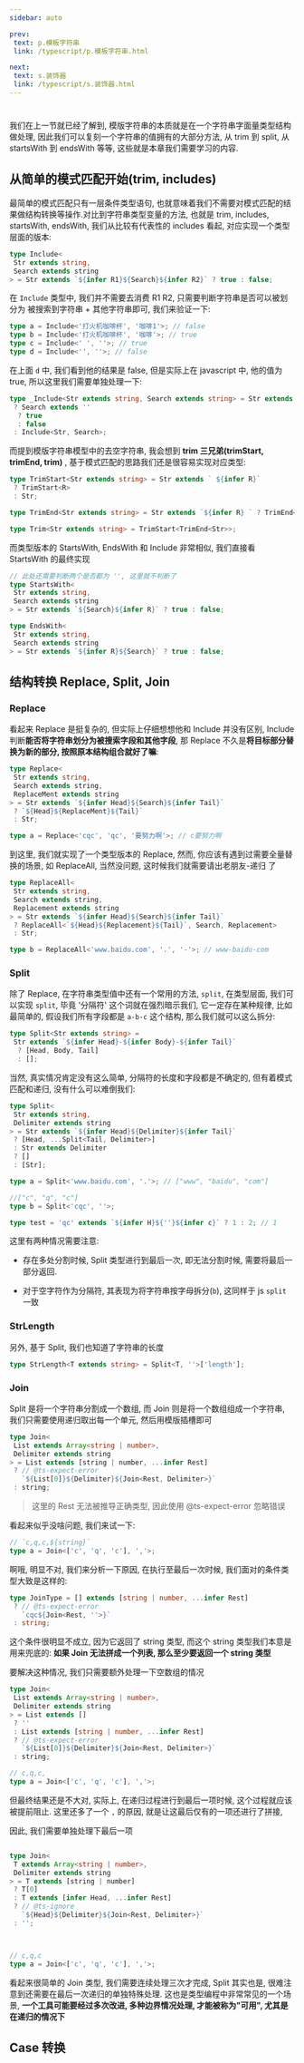 ```yaml
---
sidebar: auto

prev:
 text: p.模板字符串
 link: /typescript/p.模板字符串.html

next:
 text: s.装饰器
 link: /typescript/s.装饰器.html
---
```


#

我们在上一节就已经了解到, 模版字符串的本质就是在一个字符串字面量类型结构做处理, 因此我们可以复刻一个字符串的值拥有的大部分方法, 从 trim 到 split, 从 startsWith 到 endsWith 等等, 这些就是本章我们需要学习的内容.

## 从简单的模式匹配开始(trim, includes)

最简单的模式匹配只有一层条件类型语句, 也就意味着我们不需要对模式匹配的结果做结构转换等操作.对比到字符串类型变量的方法, 也就是 trim, includes, startsWith, endsWith, 我们从比较有代表性的 includes 看起, 对应实现一个类型层面的版本:

```typescript
type Include<
 Str extends string,
 Search extends string
> = Str extends `${infer R1}${Search}${infer R2}` ? true : false;
```

在 `Include` 类型中, 我们并不需要去消费 R1 R2, 只需要判断字符串是否可以被划分为 被搜索到字符串 + 其他字符串即可, 我们来验证一下:

```typescript
type a = Include<'打火机咖啡杯', '咖啡1'>; // false
type b = Include<'打火机咖啡杯', '咖啡'>; // true
type c = Include<' ', ''>; // true
type d = Include<'', ''>; // false
```

在上面 `d` 中, 我们看到他的结果是 false, 但是实际上在 javascript 中, 他的值为 true, 所以这里我们需要单独处理一下:

```typescript
type _Include<Str extends string, Search extends string> = Str extends ''
 ? Search extends ''
  ? true
  : false
 : Include<Str, Search>;
```

而提到模版字符串模型中的去空字符串, 我会想到 **trim 三兄弟(trimStart, trimEnd, trim)** , 基于模式匹配的思路我们还是很容易实现对应类型:

```typescript
type TrimStart<Str extends string> = Str extends ` ${infer R}`
 ? TrimStart<R>
 : Str;

type TrimEnd<Str extends string> = Str extends `${infer R} ` ? TrimEnd<R> : Str;

type Trim<Str extends string> = TrimStart<TrimEnd<Str>>;
```

而类型版本的 StartsWith, EndsWith 和 Include 非常相似, 我们直接看 StartsWith 的最终实现

```typescript
// 此处还需要判断两个是否都为 '', 这里就不判断了
type StartsWith<
 Str extends string,
 Search extends string
> = Str extends `${Search}${infer R}` ? true : false;

type EndsWith<
 Str extends string,
 Search extends string
> = Str extends `${infer R}${Search}` ? true : false;
```

## 结构转换 Replace, Split, Join

### Replace

看起来 Replace 是挺复杂的, 但实际上仔细想想他和 Include 并没有区别, Include 判断**能否将字符串划分为被搜索字段和其他字段**, 那 Replace 不久是**将目标部分替换为新的部分, 按照原本结构组合就好了嘛**:

```typescript
type Replace<
 Str extends string,
 Search extends string,
 ReplaceMent extends string
> = Str extends `${infer Head}${Search}${infer Tail}`
 ? `${Head}${ReplaceMent}${Tail}`
 : Str;

type a = Replace<'cqc', 'qc', '要努力啊'>; // c要努力啊

```

到这里, 我们就实现了一个类型版本的 Replace, 然而, 你应该有遇到过需要全量替换的场景, 如 ReplaceAll, 当然没问题, 这时候我们就需要请出老朋友-递归 了

```typescript
type ReplaceAll<
 Str extends string,
 Search extends string,
 Replacement extends string
> = Str extends `${infer Head}${Search}${infer Tail}`
 ? ReplaceAll<`${Head}${Replacement}${Tail}`, Search, Replacement>
 : Str;

type b = ReplaceAll<'www.baidu.com', '.', '-'>; // www-baidu-com
```

### Split

除了 Replace, 在字符串类型值中还有一个常用的方法, `split`, 在类型层面, 我们可以实现 `split`, 毕竟 '分隔符' 这个词就在强烈暗示我们, 它一定存在某种规律, 比如最简单的, 假设我们所有字段都是 `a-b-c` 这个结构, 那么我们就可以这么拆分:

```typescript
type Split<Str extends string> =
 Str extends `${infer Head}-${infer Body}-${infer Tail}`
  ? [Head, Body, Tail]
  : [];
```

当然, 真实情况肯定没有这么简单, 分隔符的长度和字段都是不确定的, 但有着模式匹配和递归, 没有什么可以难倒我们:

```typescript
type Split<
 Str extends string,
 Delimiter extends string
> = Str extends `${infer Head}${Delimiter}${infer Tail}`
 ? [Head, ...Split<Tail, Delimiter>]
 : Str extends Delimiter
 ? []
 : [Str];

type a = Split<'www.baidu.com', '.'>; // ["www", "baidu", "com"]

//["c", "q", "c"]
type b = Split<'cqc', ''>;

type test = 'qc' extends `${infer H}${''}${infer c}` ? 1 : 2; // 1

```

这里有两种情况需要注意:

- 存在多处分割时候, Split 类型进行到最后一次, 即无法分割时候, 需要将最后一部分返回.

- 对于空字符作为分隔符, 其表现为将字符串按字母拆分(`b`), 这同样于 js `split` 一致

### StrLength

另外, 基于 Split, 我们也知道了字符串的长度

```typescript
type StrLength<T extends string> = Split<T, ''>['length'];
```

### Join

Split 是将一个字符串分割成一个数组, 而 Join 则是将一个数组组成一个字符串, 我们只需要使用递归取出每一个单元, 然后用模版插槽即可

```typescript
type Join<
 List extends Array<string | number>,
 Delimiter extends string
> = List extends [string | number, ...infer Rest]
 ? // @ts-expect-error
   `${List[0]}${Delimiter}${Join<Rest, Delimiter>}`
 : string;

```

> 这里的 Rest 无法被推导正确类型, 因此使用 @ts-expect-error 忽略错误

看起来似乎没啥问题, 我们来试一下:

```typescript
// `c,q,c,${string}`
type a = Join<['c', 'q', 'c'], ','>;
```

啊哦, 明显不对, 我们来分析一下原因, 在执行至最后一次时候, 我们面对的条件类型大致是这样的:

```typescript
type JoinType = [] extends [string | number, ...infer Rest]
 ? // @ts-expect-error
   `cqc${Join<Rest, ''>}`
 : string;
```

这个条件很明显不成立, 因为它返回了 string 类型, 而这个 string 类型我们本意是用来兜底的: **如果 Join 无法拼成一个列表, 那么至少要返回一个 string 类型**

要解决这种情况, 我们只需要额外处理一下空数组的情况

```typescript
type Join<
 List extends Array<string | number>,
 Delimiter extends string
> = List extends []
 ? ''
 : List extends [string | number, ...infer Rest]
 ? // @ts-expect-error
   `${List[0]}${Delimiter}${Join<Rest, Delimiter>}`
 : string;

// c,q,c,
type a = Join<['c', 'q', 'c'], ','>;

```

但最终结果还是不大对, 实际上, 在递归过程进行到最后一项时候, 这个过程就应该被提前阻止. 这里还多了一个 `,` 的原因, 就是让这最后仅有的一项还进行了拼接,

因此, 我们需要单独处理下最后一项

```typescript

type Join<
 T extends Array<string | number>,
 Delimiter extends string
> = T extends [string | number]
 ? T[0]
 : T extends [infer Head, ...infer Rest]
 ? // @ts-ignore
   `${Head}${Delimiter}${Join<Rest, Delimiter>}`
 : '';



// c,q,c
type a = Join<['c', 'q', 'c'], ','>;

```

看起来很简单的 Join 类型, 我们需要连续处理三次才完成, Split 其实也是, 很难注意到还需要在最后一次递归的单独特殊处理. 这也是类型编程中非常常见的一个场景, **一个工具可能要经过多次改进, 多种边界情况处理, 才能被称为"可用", 尤其是在递归的情况下**



## Case 转换

